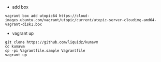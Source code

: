  * add box
```
vagrant box add utopic64 https://cloud-images.ubuntu.com/vagrant/utopic/current/utopic-server-cloudimg-amd64-vagrant-disk1.box
```
 * vagrant up
```
git clone https://github.com/liquidz/kumavm
cd kumavm
cp -pi Vagrantfile.sample Vagrantfile
vagrant up
```
